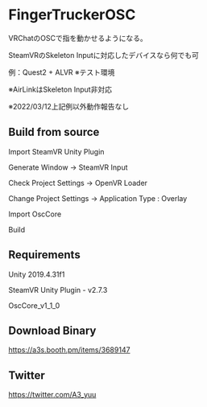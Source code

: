 # FingerTruckerOSC

VRChatのOSCで指を動かせるようになる。

SteamVRのSkeleton Inputに対応したデバイスなら何でも可

例：Quest2 + ALVR ※テスト環境

※AirLinkはSkeleton Input非対応

※2022/03/12上記例以外動作報告なし

## Build from source

Import SteamVR Unity Plugin

Generate Window -> SteamVR Input

Check Project Settings -> OpenVR Loader

Change Project Settings -> Application Type : Overlay

Import OscCore

Build

## Requirements

Unity 2019.4.31f1

SteamVR Unity Plugin - v2.7.3

OscCore_v1_1_0

## Download Binary

https://a3s.booth.pm/items/3689147

## Twitter

https://twitter.com/A3_yuu